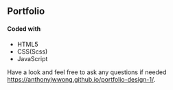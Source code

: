 ## Portfolio 
#### Coded with
* HTML5
* CSS(Scss)
* JavaScript

Have a look and feel free to ask any questions if needed
https://anthonyjwwong.github.io/portfolio-design-1/.
